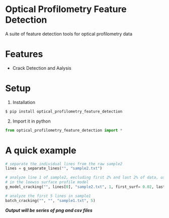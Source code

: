 # Optical Profilometry Feature Detection
A suite of feature detection tools for optical profilometry data


# Features
 -   Crack Detection and Aalysis
 
#  Setup
1. Installation
```bash
$ pip install optical_profilometry_feature_detection
```
2.	Import it in python
```python
from optical_profilometry_feature_detection import *
``` 
#  A quick example
```python
# separate the individual lines from the raw sample2
lines = g_separate_lines("", "sample2.txt")

# analyze line 1 of sample2, excluding first 2% and last 2% of data, using a span of 0.02 
# in the loewss surface profile model
g_model_cracking("", lines[0], "sample2.txt", 1, first_surf= 0.02, last_surf= 0.98, span = 0.02)

# analyze the first 5 lines in sample1
batch_cracking("", "", "sample1.txt", 5)
``` 
***Output will be series of png and csv files***
